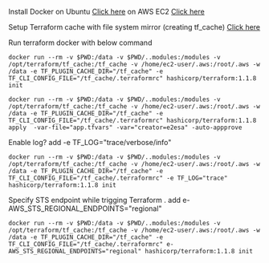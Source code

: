 Install Docker on Ubuntu [Click here](https://github.com/e2eSolutionArchitect/scripts/blob/main/docker/install-docker-ubuntu.md) on AWS EC2 [Click here](https://github.com/e2eSolutionArchitect/scripts/blob/main/docker/install-docker-aws-ec2.md)

Setup Terraform cache with file system mirror (creating tf_cache) [Click here](https://github.com/e2eSolutionArchitect/terraform/blob/main/docs/terraform-offline-initialize.md)

Run terraform docker with below command

```
docker run --rm -v $PWD:/data -v $PWD/..modules:/modules -v /opt/terraform/tf_cache:/tf_cache -v /home/ec2-user/.aws:/root/.aws -w /data -e TF_PLUGIN_CACHE_DIR="/tf_cache" -e TF_CLI_CONFIG_FILE="/tf_cache/.terraformrc" hashicorp/terraform:1.1.8 init

docker run --rm -v $PWD:/data -v $PWD/..modules:/modules -v /opt/terraform/tf_cache:/tf_cache -v /home/ec2-user/.aws:/root/.aws -w /data -e TF_PLUGIN_CACHE_DIR="/tf_cache" -e TF_CLI_CONFIG_FILE="/tf_cache/.terraformrc" hashicorp/terraform:1.1.8 apply  -var-file="app.tfvars" -var="creator=e2esa" -auto-appprove
```

Enable log? add -e TF_LOG="trace/verbose/info"

``
docker run --rm -v $PWD:/data -v $PWD/..modules:/modules -v /opt/terraform/tf_cache:/tf_cache -v /home/ec2-user/.aws:/root/.aws -w /data -e TF_PLUGIN_CACHE_DIR="/tf_cache" -e TF_CLI_CONFIG_FILE="/tf_cache/.terraformrc" -e TF_LOG="trace" hashicorp/terraform:1.1.8 init
``

Specify STS endpoint while trigging Terraform . add e- AWS_STS_REGIONAL_ENDPOINTS="regional"

``
docker run --rm -v $PWD:/data -v $PWD/..modules:/modules -v /opt/terraform/tf_cache:/tf_cache -v /home/ec2-user/.aws:/root/.aws -w /data -e TF_PLUGIN_CACHE_DIR="/tf_cache" -e TF_CLI_CONFIG_FILE="/tf_cache/.terraformrc" e- AWS_STS_REGIONAL_ENDPOINTS="regional" hashicorp/terraform:1.1.8 init
``
